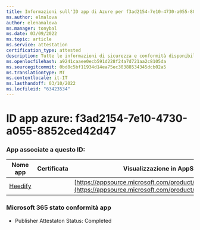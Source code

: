 ```yaml
---
title: Informazioni sull'ID app di Azure per f3ad2154-7e10-4730-a055-8852ced42d47
ms.author: elmalova
author: elenamalova
ms.manager: tonybal
ms.date: 03/09/2022
ms.topic: article
ms.service: attestation
certification_type: attested
description: Tutte le informazioni di sicurezza e conformità disponibili per f3ad2154-7e10-4730-a055-8852ced42d47.
ms.openlocfilehash: a9241caaee0ecb591d228f24a7d721aa2c8105da
ms.sourcegitcommit: 0bd8c5bf11934d14ea75ec30388534345dcb02a5
ms.translationtype: MT
ms.contentlocale: it-IT
ms.lasthandoff: 03/10/2022
ms.locfileid: "63423534"
---
```

# <a name="azure-app-id-f3ad2154-7e10-4730-a055-8852ced42d47"></a>ID app azure: f3ad2154-7e10-4730-a055-8852ced42d47


### <a name="apps-associated-with-this-id"></a>App associate a questo ID:
| **Nome app** | **Certificata** | **Visualizzazione in AppSource** |
|--------------|---------------|-----------------------|
| [Heedify](https://docs.microsoft.com/microsoft-365-app-certification/forward/WA200003512) |  | [https://appsource.microsoft.com/product/office/WA200003512](https://appsource.microsoft.com/product/office/WA200003512) |

### <a name="microsoft-365-app-compliance-status"></a>Microsoft 365 stato conformità app
- Publisher Attestaton Status: Completed

